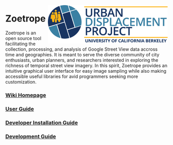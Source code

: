 <a href='https://urbandisplacement.org/'><img src='home/static/home/UDP_Logo.png' align="right" height="120" /></a>  

# Zoetrope

Zoetrope is an open source tool facilitating the collection, processing, and analysis of Google Street View data accross time and geographies. It is meant to serve the diverse community of city enthusiasts, urban planners, and researchers interested in exploring the richness of temporal street view imagery. In this spirit, Zoetrope provides an intuitive graphical user interface for easy image sampling while also making accessible useful libraries for avid programmers seeking more customization.

### [Wiki Homepage](https://github.com/shayanpg/zoetrope/wiki)

### [User Guide](https://github.com/shayanpg/zoetrope/wiki/User-Guide)

### [Developer Installation Guide](https://github.com/shayanpg/zoetrope/wiki/Developer-Installation-Guide)

### [Development Guide](https://github.com/shayanpg/zoetrope/wiki/Development-Guide)
